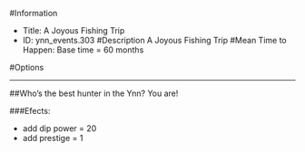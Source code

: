 #Information
 - Title: A Joyous Fishing Trip
 - ID: ynn_events.303
#Description
A Joyous Fishing Trip
#Mean Time to Happen:
Base time = 60 months

#Options

___
##Who’s the best hunter in the Ynn? You are!

###Efects:<ul><li>add dip power = 20</li><li>add prestige = 1</li></ul>

